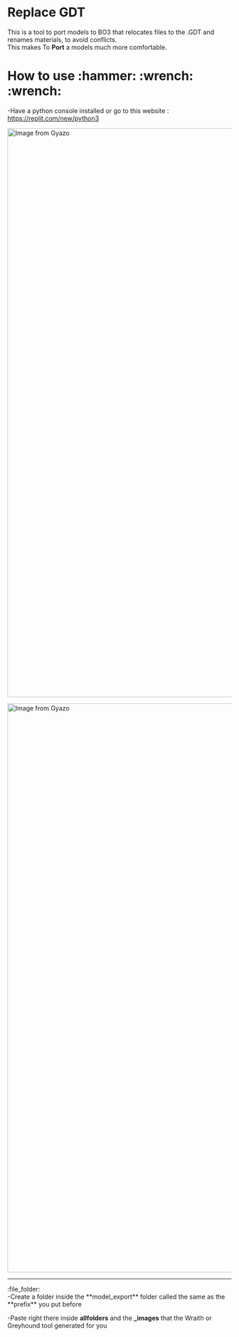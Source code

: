 <h1>Replace GDT</h1>

This is a tool to port models to BO3 that relocates files to the .GDT and renames materials, to avoid conflicts.
<br/>
This makes To **Port** a models much more comfortable.
<br/>

<h1>How to use :hammer: :wrench: :wrench: </h1> 

-Have a python console installed or go to this website : <a href="https://replit.com/new/python3">https://replit.com/new/python3</a>

<a href="https://gyazo.com/666b95e865ddc05f51fd0cca62a70b22"><img src="https://i.gyazo.com/666b95e865ddc05f51fd0cca62a70b22.gif" alt="Image from Gyazo" width="1280"/></a>

<a href="https://gyazo.com/2896693a31abf1b0dfdafa51898dfc08"><img src="https://i.gyazo.com/2896693a31abf1b0dfdafa51898dfc08.gif" alt="Image from Gyazo" width="1280"/></a>
<hr/>
:file_folder:
<br/>
-Create a folder inside the **model_export** folder called the same as the **prefix** you put before

-Paste right there inside **allfolders** and the **_images** that the Wraith or Greyhound tool generated for you




